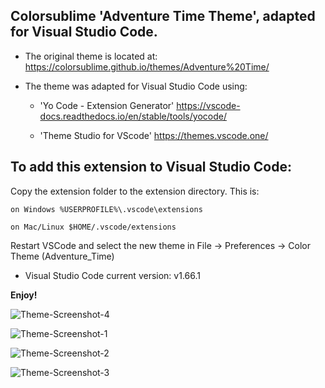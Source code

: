 
## Colorsublime 'Adventure Time Theme', adapted for Visual Studio Code.

* The original theme is located at:  https://colorsublime.github.io/themes/Adventure%20Time/

* The theme was adapted for Visual Studio Code using:

  - 'Yo Code - Extension Generator'
      https://vscode-docs.readthedocs.io/en/stable/tools/yocode/

  - 'Theme Studio for VScode'
      https://themes.vscode.one/


## To add this extension to Visual Studio Code: 

Copy the extension folder to the extension directory. This is:

    on Windows %USERPROFILE%\.vscode\extensions

    on Mac/Linux $HOME/.vscode/extensions

Restart VSCode and select the new theme in File -> Preferences -> Color Theme (Adventure_Time)

* Visual Studio Code current version: v1.66.1

**Enjoy!**

![Theme-Screenshot-4](https://user-images.githubusercontent.com/81195805/162545747-ab69571a-0a98-4e25-868e-4a77ed032cd2.png)

![Theme-Screenshot-1](https://user-images.githubusercontent.com/81195805/162545799-de6be616-0638-4c2a-afd4-f64ca2c50c24.png)

![Theme-Screenshot-2](https://user-images.githubusercontent.com/81195805/162545843-155e922c-4793-49dd-9b37-2a017f2f2b5a.png)

![Theme-Screenshot-3](https://user-images.githubusercontent.com/81195805/162545872-b3c56e97-7674-4dd7-bee6-bf9e2e8c6d1d.png)
